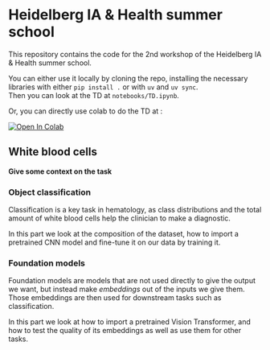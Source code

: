 # Heidelberg IA & Health summer school

This repository contains the code for the 2nd workshop of the Heidelberg IA &
Health summer school.  

You can either use it locally by cloning the repo, installing the necessary
libraries with either `pip install .` or with `uv` and `uv sync`.  
Then you can look at the TD at `notebooks/TD.ipynb`.  

Or, you can directly use colab to do the TD at :

<a target="_blank" href="https://colab.research.google.com/github/etienneguevel/heidelberg/blob/main/notebooks/TD.ipynb">
  <img src="https://colab.research.google.com/assets/colab-badge.svg" alt="Open In Colab"/>
</a>

## White blood cells

**Give some context on the task**

### Object classification

Classification is a key task in hematology, as class distributions and the
total amount of white blood cells help the clinician to make a diagnostic.  

In this part we look at the composition of the dataset, how to import a
pretrained CNN model and fine-tune it on our data by training it.

### Foundation models

Foundation models are models that are not used directly to give the output we
want, but instead make *embeddings* out of the inputs we give them.  
Those embeddings are then used for downstream tasks such as classification.  

In this part we look at how to import a pretrained Vision Transformer, and how
to test the quality of its embeddings as well as use them for other tasks.
